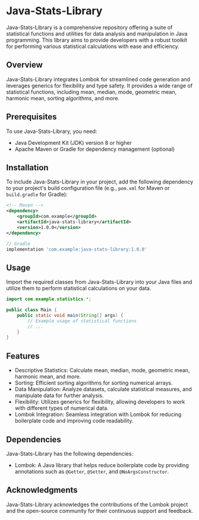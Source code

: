 # Java-Stats-Library

Java-Stats-Library is a comprehensive repository offering a suite of statistical functions and utilities for data analysis and manipulation in Java programming. This library aims to provide developers with a robust toolkit for performing various statistical calculations with ease and efficiency.

## Overview

Java-Stats-Library integrates Lombok for streamlined code generation and leverages generics for flexibility and type safety. It provides a wide range of statistical functions, including mean, median, mode, geometric mean, harmonic mean, sorting algorithms, and more.

## Prerequisites

To use Java-Stats-Library, you need:
- Java Development Kit (JDK) version 8 or higher
- Apache Maven or Gradle for dependency management (optional)

## Installation

To include Java-Stats-Library in your project, add the following dependency to your project's build configuration file (e.g., `pom.xml` for Maven or `build.gradle` for Gradle):

```xml
<!-- Maven -->
<dependency>
    <groupId>com.example</groupId>
    <artifactId>java-stats-library</artifactId>
    <version>1.0.0</version>
</dependency>
```

```groovy
// Gradle
implementation 'com.example:java-stats-library:1.0.0'
```

## Usage

Import the required classes from Java-Stats-Library into your Java files and utilize them to perform statistical calculations on your data.

```java
import com.example.statistics.*;

public class Main {
    public static void main(String[] args) {
        // Example usage of statistical functions
        // ...
    }
}
```

## Features

- Descriptive Statistics: Calculate mean, median, mode, geometric mean, harmonic mean, and more.
- Sorting: Efficient sorting algorithms for sorting numerical arrays.
- Data Manipulation: Analyze datasets, calculate statistical measures, and manipulate data for further analysis.
- Flexibility: Utilizes generics for flexibility, allowing developers to work with different types of numerical data.
- Lombok Integration: Seamless integration with Lombok for reducing boilerplate code and improving code readability.

## Dependencies

Java-Stats-Library has the following dependencies:
- Lombok: A Java library that helps reduce boilerplate code by providing annotations such as `@Getter`, `@Setter`, and `@NoArgsConstructor`.

## Acknowledgments

Java-Stats-Library acknowledges the contributions of the Lombok project and the open-source community for their continuous support and feedback.
